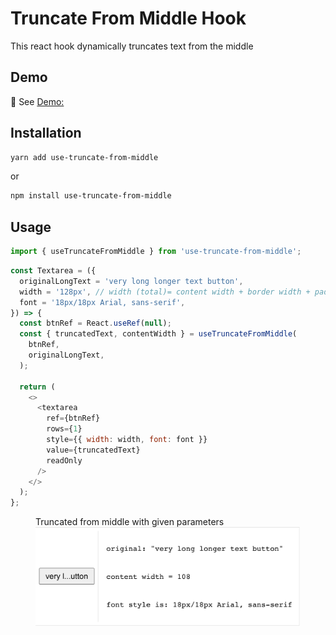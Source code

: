 # Truncate From Middle Hook

This react hook dynamically truncates text from the middle

## Demo

🚀 See [Demo:](https://6271164ce9065200596d00f0--phenomenal-brigadeiros-2b0d14.netlify.app/)

## Installation

```bash
yarn add use-truncate-from-middle
```

or

```bash
npm install use-truncate-from-middle
```

## Usage

```javascript
import { useTruncateFromMiddle } from 'use-truncate-from-middle';
```

```javascript
const Textarea = ({
  originalLongText = 'very long longer text button',
  width = '128px', // width (total)= content width + border width + padding
  font = '18px/18px Arial, sans-serif',
}) => {
  const btnRef = React.useRef(null);
  const { truncatedText, contentWidth } = useTruncateFromMiddle(
    btnRef,
    originalLongText,
  );

  return (
    <>
      <textarea
        ref={btnRef}
        rows={1}
        style={{ width: width, font: font }}
        value={truncatedText}
        readOnly
      />
    </>
  );
};
```

<figure>
<figcaption>Truncated  from middle with given parameters</figcaption>
<img src="./assets/capt.png" alt="truncate middle ss"/>
</figure>
